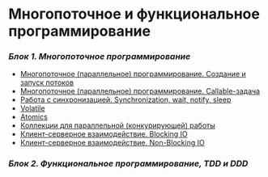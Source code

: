 # Многопоточное и функциональное программирование

### *Блок 1. Многопоточное программирование*
* [Многопоточное (параллельное) программирование. Создание и запуск потоков](https://github.com/AlexParog/Multithreading-FunctionalProgramming/tree/main/NMFP_ParallelProgramming_1_1_1/src/com/company)
* [Многопоточное (параллельное) программирование. Callable-задача](https://github.com/AlexParog/Multithreading-FunctionalProgramming/tree/main/NMFP_ParallelProgramming_1_1_2/src/com/company)
* [Работа с синхронизацией. Synchronization, wait, notify, sleep](https://github.com/AlexParog/Multithreading-FunctionalProgramming/tree/main/NMFP_Synchronization_1_2_1/src/com/company)
* [Volatile](https://github.com/AlexParog/Multithreading-FunctionalProgramming/tree/main/NMFP_ThreadLocalAtomics_Volatile_1_3_1/src/com/company)
* [Atomics](https://github.com/AlexParog/Multithreading-FunctionalProgramming/tree/main/NMFP_ThreadLocalAtomics_Volatile_1_3_2/src/com/company)
* [Коллекции для параллельной (конкурирующей) работы](https://github.com/AlexParog/Multithreading-FunctionalProgramming/tree/main/NMFP_CollectionsForParallelWork_1_4_1/src/com/company)
* [Клиент-серверное взаимодействие. Blocking IO]()
* [Клиент-серверное взаимодействие. Non-Blocking IO]()
### *Блок 2. Функциональное программирование, TDD и DDD*


